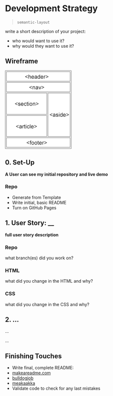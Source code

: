# Development Strategy

> `semantic-layout`

write a short description of your project:
- who would want to use it?
- why would they want to use it?

## Wireframe

<!-- include a wireframe for your project in this repository, and display it here -->
<!-- wireframe.cc is a good site for getting started with wireframes -->
![wireframe](wireframe.gif)

## 0. Set-Up

__A User can see my initial repository and live demo__

### Repo

- Generate from Template
- Write initial, basic README
- Turn on GitHub Pages

## 1. User Story: __

__full user story description__

### Repo

what branch(es) did you work on?

### HTML

what did you change in the HTML and why?

### CSS

what did you change in the CSS and why?

## 2. ...

...

...

## Finishing Touches

- Write final, complete README:
 - [makeareadme.com](https://www.makeareadme.com/)
 - [bulldogjob](https://bulldogjob.com/news/449-how-to-write-a-good-readme-for-your-github-project)
 - [meakaakka](https://medium.com/@meakaakka/a-beginners-guide-to-writing-a-kickass-readme-7ac01da88ab3)
- Validate code to check for any last mistakes
